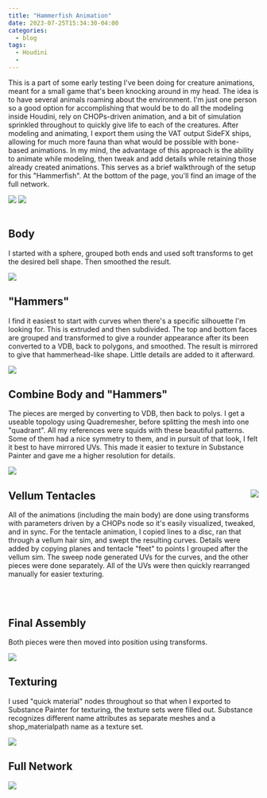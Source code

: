 ```yaml
---
title: "Hammerfish Animation"
date: 2023-07-25T15:34:30-04:00
categories:
  - blog
tags:
  - Houdini
  - 
---
```


This is a part of some early testing I've been doing for creature animations, meant for a small game that's been knocking around in my head. The idea is to have several animals roaming about the environment. I'm just one person so a good option for accomplishing that would be to do all the modeling inside Houdini, rely on CHOPs-driven animation, and a bit of simulation sprinkled throughout to quickly give life to each of the creatures. After modeling and animating, I export them using the VAT output SideFX ships, allowing for much more fauna than what would be possible with bone-based animations. In my mind, the advantage of this approach is the ability to animate while modeling, then tweak and add details while retaining those already created animations. This serves as a brief walkthrough of the setup for this "Hammerfish". At the bottom of the page, you'll find an image of the full network.


<img src="https://bakedveg.github.io/portfolio/assets/gif/HammerfishAnimLoopAlpha.gif">

<img src="https://bakedveg.github.io/portfolio/assets/gif/HammerfishAnimTopAlpha.gif">


<br>
<br>

<div style="clear: both;">
    <h2>Body</h2>
    <p>I started with a sphere, grouped both ends and used soft transforms to get the desired bell shape. Then smoothed the result.</p>
</div>
<img src="https://bakedveg.github.io/portfolio/assets/gif/BodyCreationWalkthroughAlphaFixed.gif">


<div style="clear: both;">
    <h2>"Hammers"</h2>
    <p>I find it easiest to start with curves when there's a specific silhouette I'm looking for. This is extruded and then subdivided. The top and bottom faces are grouped and transformed to give a rounder appearance after its been converted to a VDB, back to polygons, and smoothed. The result is mirrored to give that hammerhead-like shape. Little details are added to it afterward. </p>
</div>
<img src="https://bakedveg.github.io/portfolio/assets/gif/HammerCreationWalkthroughAlpha.gif">


<div style="clear: both;">
    <h2>Combine Body and "Hammers"</h2>
    <p>The pieces are merged by converting to VDB, then back to polys. I get a useable topology using Quadremesher, before splitting the mesh into one "quadrant". All my references were squids with these beautiful patterns. Some of them had a nice symmetry to them, and in pursuit of that look, I felt it best to have mirrored UVs. This made it easier to texture in Substance Painter and gave me a higher resolution for details.   </p>
</div>
<img src="https://bakedveg.github.io/portfolio/assets/gif/CombinationWalkthroughAlpha.gif">


<div style="clear: both;">
  <div style="float: right; margin-right 1em;">
    <img src="https://bakedveg.github.io/portfolio/assets/gif/VellumTentacleWalkthroughAlpha.gif">
  </div>
  <div>
    <h2>Vellum Tentacles</h2>
    <p>All of the animations (including the main body) are done using transforms with parameters driven by a CHOPs node so it's easily visualized, tweaked, and in sync. For the tentacle animation, I copied lines to a disc, ran that through a vellum hair sim, and swept the resulting curves. Details were added by copying planes and tentacle "feet" to points I grouped after the vellum sim. The sweep node generated UVs for the curves, and the other pieces were done separately. All of the UVs were then quickly rearranged manually for easier texturing.  </p>
  </div>
</div>

<br>
<br>


<div style="clear: both;">
    <h2>Final Assembly</h2>
    <p>Both pieces were then moved into position using transforms.</p>
</div>
<img src="https://bakedveg.github.io/portfolio/assets/images/FinalAssembly.png">



<div style="clear: both;">
  <div style="float: right; margin-right 1em;">
  </div>
  <div>
    <h2>Texturing</h2>
    <p>I used "quick material" nodes throughout so that when I exported to Substance Painter for texturing, the texture sets were filled out. Substance recognizes different name attributes as separate meshes and a shop_materialpath name as a texture set.</p>
  </div>
</div>

<img src="https://bakedveg.github.io/portfolio/assets/images/FinalTextured.png">



<div style="clear: both;">
  <div style="float: right; margin-right 1em;">
  </div>
  <div>
    <h2>Full Network</h2>
    <p></p>
  </div>
</div>

<img src="https://bakedveg.github.io/portfolio/assets/images/HoudiniHammerfishGeoNetwork.png">
